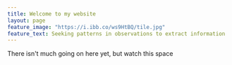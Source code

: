 ```yaml
---
title: Welcome to my website
layout: page
feature_image: "https://i.ibb.co/ws9HtBQ/tile.jpg"
feature_text: Seeking patterns in observations to extract information
---
```


There isn't much going on here yet, but watch this space
